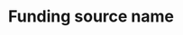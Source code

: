---
title: 'Funding source name'
field: 'is.contributor.funder'
slug: 'global-funding-source-name'
description: 'Full name(s) of funders/investors that sponsored the resource'
comment: 'Usually the full name of an organization; use resources like ROR'
required: False
module: 'Provenance'
cluster: 'Global'
policy: 'Free value. Repeat values.'
---